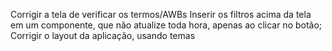 Corrigir a tela de verificar os termos/AWBs
    Inserir os filtros acima da tela em um componente, que não atualize toda hora, apenas ao clicar no botão;
Corrigir o layout da aplicação, usando temas
